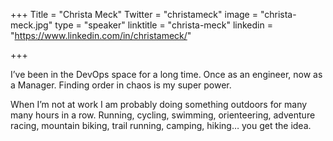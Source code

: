 +++
Title = "Christa Meck"
Twitter = "christameck"
image = "christa-meck.jpg"
type = "speaker"
linktitle = "christa-meck"
linkedin = "https://www.linkedin.com/in/christameck/"

+++

I’ve been in the DevOps space for a long time. Once as an engineer, now as a Manager. Finding order in chaos is my super power.

When I’m not at work I am probably doing something outdoors for many many hours in a row. Running, cycling, swimming, orienteering, adventure racing, mountain biking, trail running, camping, hiking… you get the idea.
